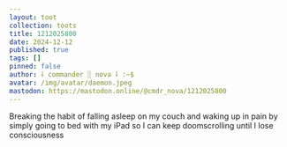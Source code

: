```yaml
---
layout: toot
collection: toots
title: 1212025800
date: 2024-12-12
published: true
tags: []
pinned: false
author: ⸸ commander ░ nova ⸸ :~$
avatar: /img/avatar/daemon.jpeg
mastodon: https://mastodon.online/@cmdr_nova/1212025800
---
```


Breaking the habit of falling asleep on my couch and waking up in pain by simply going to bed with my iPad so I can keep doomscrolling until I lose consciousness
